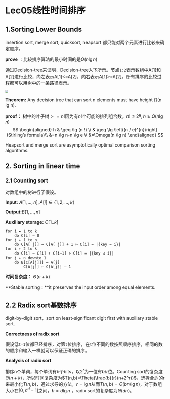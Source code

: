 # Lec05线性时间排序

## 1.Sorting Lower Bounds

insertion sort, merge sort, quicksort, heapsort 都只能对两个元素进行比较来确定顺序。

**prove** ：比较排序算法的最小时间的是$O(n\lg n)$

通过Decision-tree来证明，Decision-tree入下所示。节点`1:2`表示数组中A[1]和A[2]进行比较，向左表示A[1]<=A[2]，向右表示A[1]>=A[2]。所有排序的比较过程都可以用树中的一条路径表示。

<img src="https://i.bmp.ovh/imgs/2021/02/d15b4f2287ee343c.png" style="zoom:50%;" />



**Theorem:** Any decision tree that can sort n elements must have height Ω(n lg n).

**proof：** 树中的叶子树$>=n!$因为有$n!$个可能的排列组合数。$n!\leq 2^g,h\geq\Omega(n\lg n)$
$$
\begin{aligned}
h & \geq \lg (n !)  \\
& \geq \lg \left((n / e)^{n}\right) (Stirling’s formula)\\
&=n \lg n-n \lg e \\
&=\Omega(n \lg n)
\end{aligned}
$$


Heapsort and merge sort are asymptotically optimal comparison sorting algorithms.



## 2. Sorting in linear time

### 2.1 Counting sort

对数组中的树进行了假设。

**Input:** $A[1,...,n],A[i]\in \{1,2,...,k\}$

**Output:**$B[1,...,n]$

**Auxiliary storage:** $C[1..k]$





```
for i ← 1 to k
	do C[i] ← 0
for j ← 1 to n
	do C[A[ j]] ← C[A[ j]] + 1 ⊳ C[i] = |{key = i}|
for i ← 2 to k
	do C[i] ← C[i] + C[i–1] ⊳ C[i] = |{key ≤ i}|
for j ← n downto 1
	do B[C[A[j]]] ← A[j]
		C[A[j]] ← C[A[j]] – 1
```

**时间复杂度：** $\Theta(n+k)$

**Stable sorting：**it preserves the input order among equal elements.



## 2.2 Radix sort基数排序

digit-by-digit sort，sort on least-significant digit first with auxiliary stable sort.



**Correctness of radix sort**

假设低`t-1`位都已经排序，对第`t`位排序，在`t`位不同的数按照顺序排序，相同的数的顺序和输入一样就可以保证正确的排序。



**Analysis of radix sort**

排序n个单词，每个单词有b个bits，以$2^r$为一位有$b/r$位。Counting sort的复杂度$\Theta(n+k)$，所以时间复杂度为$T(n,b)=\Theta(\frac{b}{r}(n+2^r))$，选择合适的r来最小化$T(n,b)$，通过求导的方法，$r=\lg n$从而$T(n,b)=\Theta(bn/\lg n)$，对于数组大小在$[0,n^d-1]$之间，$b=d\lg n$ ，radix sort的复杂度为$\Theta(dn)$。





